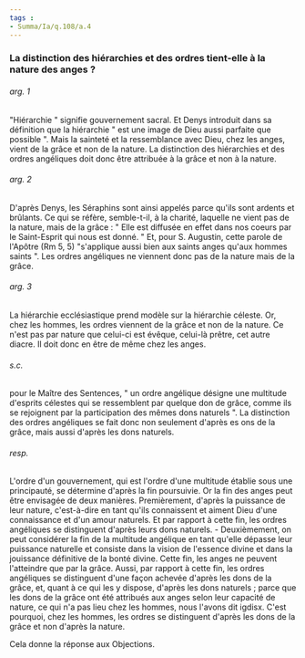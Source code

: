 ```yaml
---
tags : 
- Summa/Ia/q.108/a.4
---
```


### La distinction des hiérarchies et des ordres tient-elle à la nature des anges ?



###### arg. 1
"Hiérarchie " signifie gouvernement sacral. Et Denys introduit dans sa définition que la hiérarchie " est une image de Dieu aussi parfaite que possible ". Mais la sainteté et la ressemblance avec Dieu, chez les anges, vient de la grâce et non de la nature. La distinction des hiérarchies et des ordres angéliques doit donc être attribuée à la grâce et non à la nature. 

###### arg. 2
D'après Denys, les Séraphins sont ainsi appelés parce qu'ils sont ardents et brûlants. Ce qui se réfère, semble-t-il, à la charité, laquelle ne vient pas de la nature, mais de la grâce : " Elle est diffusée en effet dans nos coeurs par le Saint-Esprit qui nous est donné. " Et, pour S. Augustin, cette parole de l'Apôtre (Rm 5, 5) "s'applique aussi bien aux saints anges qu'aux hommes saints ". Les ordres angéliques ne viennent donc pas de la nature mais de la grâce. 

###### arg. 3
La hiérarchie ecclésiastique prend modèle sur la hiérarchie céleste. Or, chez les hommes, les ordres viennent de la grâce et non de la nature. Ce n'est pas par nature que celui-ci est évêque, celui-là prêtre, cet autre diacre. Il doit donc en être de même chez les anges. 

###### s.c.
pour le Maître des Sentences, " un ordre angélique désigne une multitude d'esprits célestes qui se ressemblent par quelque don de grâce, comme ils se rejoignent par la participation des mêmes dons naturels ". La distinction des ordres angéliques se fait donc non seulement d'après es ons de la grâce, mais aussi d'après les dons naturels. 

###### resp.
L'ordre d'un gouvernement, qui est l'ordre d'une multitude établie sous une principauté, se détermine d'après la fin poursuivie. Or la fin des anges peut être envisagée de deux manières. Premièrement, d'après la puissance de leur nature, c'est-à-dire en tant qu'ils connaissent et aiment Dieu d'une connaissance et d'un amour naturels. Et par rapport à cette fin, les ordres angéliques se distinguent d'après leurs dons naturels. - Deuxièmement, on peut considérer la fin de la multitude angélique en tant qu'elle dépasse leur puissance naturelle et consiste dans la vision de l'essence divine et dans la jouissance définitive de la bonté divine. Cette fin, les anges ne peuvent l'atteindre que par la grâce. Aussi, par rapport à cette fin, les ordres angéliques se distinguent d'une façon achevée d'après les dons de la grâce, et, quant à ce qui les y dispose, d'après les dons naturels ; parce que les dons de la grâce ont été attribués aux anges selon leur capacité de nature, ce qui n'a pas lieu chez les hommes, nous l'avons dit igdisx. C'est pourquoi, chez les hommes, les ordres se distinguent d'après les dons de la grâce et non d'après la nature. 

Cela donne la réponse aux Objections. 

